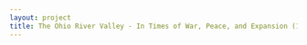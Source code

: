 ```yaml
--- 
layout: project 
title: The Ohio River Valley - In Times of War, Peace, and Expansion (1800-2000)
---
```



